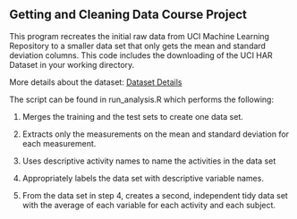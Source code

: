 ## **Getting and Cleaning Data Course Project**

This program recreates the initial raw data from UCI Machine Learning Repository to a smaller data set that only gets the mean and standard deviation columns. This code includes the downloading of the UCI HAR Dataset in your working directory. 

More details about the dataset: [Dataset Details](http://archive.ics.uci.edu/ml/datasets/Human+Activity+Recognition+Using+Smartphones )  

The script can be found in run_analysis.R which performs the following:

1. Merges the training and the test sets to create one data set.

2. Extracts only the measurements on the mean and standard deviation for each measurement. 

3. Uses descriptive activity names to name the activities in the data set

4. Appropriately labels the data set with descriptive variable names. 

5. From the data set in step 4, creates a second, independent tidy data set with the average of each variable for each activity and each subject.
  

